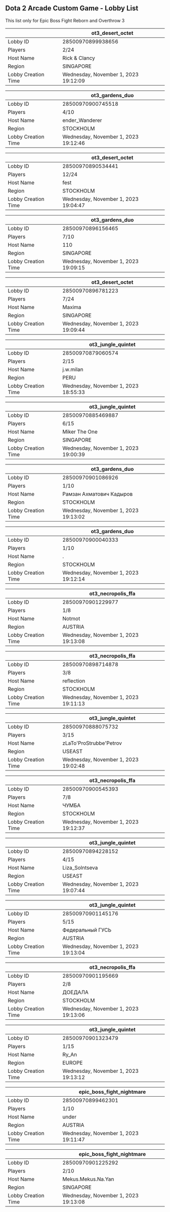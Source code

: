 ## Dota 2 Arcade Custom Game - Lobby List

This list only for Epic Boss Fight Reborn and Overthrow 3

|  | ot3_desert_octet |
| ------ | ------ |
| Lobby ID | 28500970899938656 |
| Players | 2/24 |
| Host Name | Rick & Clancy |
| Region | SINGAPORE |
| Lobby Creation Time | Wednesday, November 1, 2023 19:12:09 |


|  | ot3_gardens_duo |
| ------ | ------ |
| Lobby ID | 28500970900745518 |
| Players | 4/10 |
| Host Name | ender_Wanderer |
| Region | STOCKHOLM |
| Lobby Creation Time | Wednesday, November 1, 2023 19:12:46 |


|  | ot3_desert_octet |
| ------ | ------ |
| Lobby ID | 28500970890534441 |
| Players | 12/24 |
| Host Name | fest |
| Region | STOCKHOLM |
| Lobby Creation Time | Wednesday, November 1, 2023 19:04:47 |


|  | ot3_gardens_duo |
| ------ | ------ |
| Lobby ID | 28500970896156465 |
| Players | 7/10 |
| Host Name | 110 |
| Region | SINGAPORE |
| Lobby Creation Time | Wednesday, November 1, 2023 19:09:15 |


|  | ot3_desert_octet |
| ------ | ------ |
| Lobby ID | 28500970896781223 |
| Players | 7/24 |
| Host Name | Maxima |
| Region | SINGAPORE |
| Lobby Creation Time | Wednesday, November 1, 2023 19:09:44 |


|  | ot3_jungle_quintet |
| ------ | ------ |
| Lobby ID | 28500970879060574 |
| Players | 2/15 |
| Host Name | j.w.milan |
| Region | PERU |
| Lobby Creation Time | Wednesday, November 1, 2023 18:55:33 |


|  | ot3_jungle_quintet |
| ------ | ------ |
| Lobby ID | 28500970885469887 |
| Players | 6/15 |
| Host Name | Miker The One |
| Region | SINGAPORE |
| Lobby Creation Time | Wednesday, November 1, 2023 19:00:39 |


|  | ot3_gardens_duo |
| ------ | ------ |
| Lobby ID | 28500970901086926 |
| Players | 1/10 |
| Host Name | Рамзан Ахматович Кадыров |
| Region | STOCKHOLM |
| Lobby Creation Time | Wednesday, November 1, 2023 19:13:02 |


|  | ot3_gardens_duo |
| ------ | ------ |
| Lobby ID | 28500970900040333 |
| Players | 1/10 |
| Host Name | . |
| Region | STOCKHOLM |
| Lobby Creation Time | Wednesday, November 1, 2023 19:12:14 |


|  | ot3_necropolis_ffa |
| ------ | ------ |
| Lobby ID | 28500970901229977 |
| Players | 1/8 |
| Host Name | Notmot |
| Region | AUSTRIA |
| Lobby Creation Time | Wednesday, November 1, 2023 19:13:08 |


|  | ot3_necropolis_ffa |
| ------ | ------ |
| Lobby ID | 28500970898714878 |
| Players | 3/8 |
| Host Name | reflection |
| Region | STOCKHOLM |
| Lobby Creation Time | Wednesday, November 1, 2023 19:11:13 |


|  | ot3_jungle_quintet |
| ------ | ------ |
| Lobby ID | 28500970888075732 |
| Players | 3/15 |
| Host Name | zLaTo'ProStrubbe'Petrov |
| Region | USEAST |
| Lobby Creation Time | Wednesday, November 1, 2023 19:02:48 |


|  | ot3_necropolis_ffa |
| ------ | ------ |
| Lobby ID | 28500970900545393 |
| Players | 7/8 |
| Host Name | ЧУМБА |
| Region | STOCKHOLM |
| Lobby Creation Time | Wednesday, November 1, 2023 19:12:37 |


|  | ot3_jungle_quintet |
| ------ | ------ |
| Lobby ID | 28500970894228152 |
| Players | 4/15 |
| Host Name | Liza_Solntseva |
| Region | USEAST |
| Lobby Creation Time | Wednesday, November 1, 2023 19:07:44 |


|  | ot3_jungle_quintet |
| ------ | ------ |
| Lobby ID | 28500970901145176 |
| Players | 5/15 |
| Host Name | Федеральный ГУСЬ |
| Region | AUSTRIA |
| Lobby Creation Time | Wednesday, November 1, 2023 19:13:04 |


|  | ot3_necropolis_ffa |
| ------ | ------ |
| Lobby ID | 28500970901195669 |
| Players | 2/8 |
| Host Name | ДОЕДАЛА |
| Region | STOCKHOLM |
| Lobby Creation Time | Wednesday, November 1, 2023 19:13:06 |


|  | ot3_jungle_quintet |
| ------ | ------ |
| Lobby ID | 28500970901323479 |
| Players | 1/15 |
| Host Name | Ry_An |
| Region | EUROPE |
| Lobby Creation Time | Wednesday, November 1, 2023 19:13:12 |


|  | epic_boss_fight_nightmare |
| ------ | ------ |
| Lobby ID | 28500970899462301 |
| Players | 1/10 |
| Host Name | under |
| Region | AUSTRIA |
| Lobby Creation Time | Wednesday, November 1, 2023 19:11:47 |


|  | epic_boss_fight_nightmare |
| ------ | ------ |
| Lobby ID | 28500970901225292 |
| Players | 2/10 |
| Host Name | Mekus.Mekus.Na.Yan |
| Region | SINGAPORE |
| Lobby Creation Time | Wednesday, November 1, 2023 19:13:08 |


